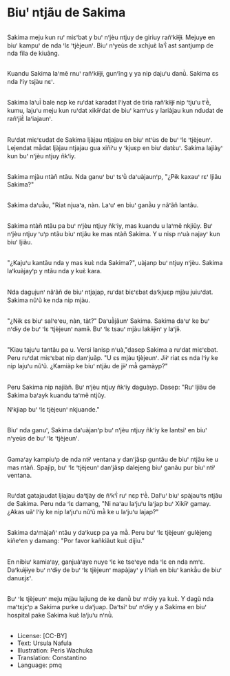 # Biuꞌ ntjãu de Sakima

##
Sakima meju kun ruꞌ miɛꞌbat y buꞌ nꞌjèu ntjuy de giriuy rañꞌkiɨ̃jɨ̃. Mejuye en biuꞌ kampuꞌ de nda ꞌlɛ ꞌtjèjeunꞌ. Biuꞌ nꞌyeùs de xchjuɛ̀ laꞌĩ̀ ast santjump de nda fila de kiuãng.

##
Kuandu Sakima laꞌmẽ rnuꞌ rañꞌkiɨ̃jɨ̃, gunꞌĩng y ya nip dajuꞌu danũ̀.
Sakima ɛs nda lꞌiy tsjàu nɛꞌ.

##
Sakima laꞌuĩ̀ bale nɛp ke ruꞌdat karadat lꞌiyat de tiria rañꞌkiɨ̃jɨ̃ nip ꞌtjuꞌu tꞌẽ̀, kumu, lajuꞌu meju kun ruꞌdat xikiɨ̀ꞌdat de biuꞌ kamꞌus y lariàjau kun ndudat de rañꞌjiɛ̃̀ laꞌiajaunꞌ.

##
Ruꞌdat miɛꞌɛudat de Sakima ljàjau ntjajau en biuꞌ ntꞌùs de buꞌ ꞌlɛ ꞌtjèjeunꞌ. Lejendat mã̀dat ljàjau ntjajau gua xiñiꞌu y ꞌkjuɛp en biuꞌ datɛ̀uꞌ. Sakima lajiàyꞌ kun buꞌ nꞌjèu ntjuy ñkꞌiy.

##
Sakima mjàu ntàñ ntãu. Nda ganuꞌ buꞌ tsꞌũ̀ daꞌuàjaunꞌp, "¿Pɨk kaxauꞌ rɛꞌ ljiãu Sakima?"

##
Sakima daꞌuã̀u, "Riat njuaꞌa, nàn. Laꞌuꞌ en biuꞌ ganã̀u y nãꞌãñ lantãu.

##
Sakima ntàñ ntãu pa buꞌ nꞌjèu ntjuy ñkꞌiy, mas kuandu u laꞌmẽ nkjiũy. Buꞌ nꞌjèu ntjuy ꞌuꞌp ntãu biuꞌ ntjãu ke mas ntàñ Sakima. Y u nisp nꞌuà najayꞌ kun biuꞌ ljiãu.

##
"¿Kajuꞌu kantãu nda y mas kuɛ̀ nda Sakima?", uàjanp buꞌ ntjuy nꞌjèu. Sakima laꞌkuàjayꞌp y ntãu nda y kuɛ̀ kara.

##
Nda dagujunꞌ nãꞌãñ de biuꞌ ntjajap, ruꞌdat biɛꞌɛbat daꞌkjuɛp mjàu juiuꞌdat.
Sakima nũꞌũ ke nda nip mjàu.

##
"¿Nɨk ɛs biuꞌ salꞌeꞌeu, nàn, tàt?" Daꞌuã̀jãunꞌ Sakima. Sakima daꞌuꞌ ke buꞌ nꞌdɨy de buꞌ ꞌlɛ ꞌtjèjeunꞌ namiɨ̀.
Buꞌ ꞌlɛ tsauꞌ mjàu lakiɨjɨnꞌ y laꞌjiɨ̀.

##
"Kiau tajuꞌu tantãu pa u. Versi lanisp nꞌuà,"dasep Sakima a ruꞌdat miɛꞌɛbat. Peru ruꞌdat miɛꞌɛbat nip danꞌjuãp. "U ɛs mjàu tjèjeunꞌ. Jiɨꞌ riat ɛs nda lꞌiy ke nip lajuꞌu nũꞌũ. ¿Kamiàp ke biuꞌ ntjãu de jiɨꞌ mã̀ gamàyp?"

##
Peru Sakima nip najiàñ. Buꞌ nꞌjèu ntjuy ñkꞌiy daguàyp. Dasep: "Ruꞌ ljiãu de Sakima baꞌayk kuandu taꞌmẽ ntjũy.

Nꞌkjiap buꞌ ꞌlɛ tjèjeunꞌ nkjuande."

##
Biuꞌ nda ganuꞌ, Sakima daꞌuàjanꞌp buꞌ nꞌjèu ntjuy ñkꞌiy ke lantsiꞌ en biuꞌ nꞌyeùs de buꞌ ꞌlɛ ꞌtjèjeunꞌ.

##
Gamaꞌay kampiuꞌp de nda ntɨꞌ ventana y danꞌjãsp guntãu de biuꞌ ntjãu ke u mas ntàñ.
Spajìp, buꞌ ꞌlɛ ꞌtjèjeunꞌ danꞌjãsp dalejeng biuꞌ ganãu pur biuꞌ ntɨꞌ ventana.

##
Ruꞌdat gatajaudat ljiajau daꞌtjày de ñꞌkꞌĩ̀ ruꞌ nɛp tꞌẽ̀.
Dalꞌuꞌ biuꞌ spàjauꞌts ntjãu de Sakima. Peru nda ꞌlɛ damang, "Ni naꞌau laꞌjuꞌu laꞌjap buꞌ Xikiɨ̀ꞌ gamay.
¿Akas uãꞌ lꞌiy ke nip laꞌjuꞌu nũꞌũ mã̀ ke u laꞌjuꞌu lajap?"

##
Sakima daꞌmàjañꞌ ntãu y daꞌkuɛp pa ya mã̀. Peru buꞌ ꞌlɛ tjèjeunꞌ gulèjeng kiñeꞌen y damang: "Por favor kañkiãut kuɛ̀ dijiu."

##
En nibiuꞌ kamiaꞌay, ganjuàꞌaye nuye ꞌlɛ ke tseꞌeye nda ꞌlɛ en nda nmꞌɛ.
Daꞌkuɨ̀jɨye buꞌ nꞌdɨy de buꞌ ꞌlɛ tjèjeunꞌ mapàjayꞌ y liꞌiañ en biuꞌ kankã̀u de biuꞌ danuɛjɛꞌ.

##
Buꞌ ꞌlɛ tjèjeunꞌ meju mjàu lajiung de ke danũ̀ buꞌ nꞌdɨy ya kuɛ̀. Y dagù nda maꞌtɛjɛꞌp a Sakima purke u daꞌjuap. Daꞌtsìꞌ buꞌ nꞌdɨy y a Sakima en biuꞌ hospital pake Sakima kuɛ̀ laꞌjuꞌu nꞌnũ̀.

##
* License: [CC-BY]
* Text: Ursula Nafula
* Illustration: Peris Wachuka
* Translation: Constantino
* Language: pmq
